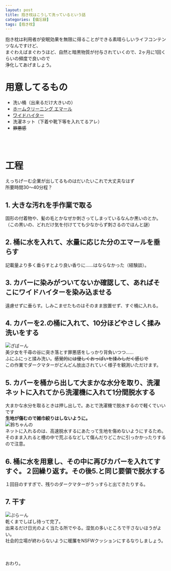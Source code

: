 ```yaml
---
layout: post
title: 抱き枕はこうして洗っているという話
categories: [備忘録]
tags: [抱き枕]
---
```


抱き枕は利用者が安眠効果を無限に得ることができる素晴らしいライフコンテンツなんですけど、  
まぐわえばまぐわうほど、自然と暗黒物質が付与されていくので、2ヶ月に1回くらいの頻度で良いので  
浄化してあげましょう。  

# 用意してるもの
 * 洗い桶（出来るだけ大きいの）
 * [ホームクリーニング エマール](http://www.kao.co.jp/emal/)
 * [ワイドハイター](http://www.kao.com/jp/widehaiter/)
 * 洗濯ネット（下着や靴下等を入れてるアレ）
 * ~~罪悪感~~
<br />
<br />

# 工程
えっちげーむ企業が出してるものはだいたいこれで大丈夫なはず  
所要時間30～40分程？
## 1. 大きな汚れを手作業で取る
固形の付着物や、髪の毛とかなぜか刺さってしまっているなんか黒いのとか。  
（この黒いの、どれだけ気を付けてても少なからず刺さるのでほんと謎）
## 2. 桶に水を入れて、水量に応じた分のエマールを垂らす 
記載量より多く垂らすとより良い香りに……はならなかった（経験談）。
## 3. カバーに染みがついてないか確認して、あればそこにワイドハイターを染み込ませる
遠慮せずに垂らす。しみこませたものはそのまま放置せず、すぐ桶に入れる。
## 4. カバーを2.の桶に入れて、10分ほどやさしく揉み洗いをする
![ざばーん](http://routehachi.github.io/Pictures/wash1.jpg "ごめんよシャーリィ……")  
美少女を千尋の谷に突き落とす罪悪感をしっかり背負いつつ……  
ふにふにっと揉み洗い。~~感覚的には優しくおっぱいを揉みしだく感じで~~  
この作業でダークマターがどんどん放出されていく様子を観測いただけます。
## 5. カバーを桶から出して大まかな水分を取り、洗濯ネットに入れてから洗濯機に入れて1分間脱水する
大まかな水分を取るときは押し出しで。あとで洗濯機で脱水するので軽くでいいです  
**生地が傷むので雑巾絞りはしないように。**  
![鈴ちゃんの](http://routehachi.github.io/Pictures/wash3.png "ありがたい助言です")  
ネットに入れるのは、高速脱水するにあたって生地を傷めないようにするため。  
そのまま入れると槽の中で荒ぶるなどして傷んだりどこかに引っかかったりするので注意。
## 6. 桶に水を用意し、その中に再びカバーを入れてすすぐ。２回繰り返す。その後5.と同じ要領で脱水する
１回目のすすぎで、残りのダークマターがうっすらと出てきたりする。
## 7. 干す
![ぷらーん](http://routehachi.github.io/Pictures/wash2.jpg "ぷらーん")  
乾くまでしばし待って完了。  
出来るだけ日光のよく当たる所でやる。湿気の多いところで干さないほうがよい。  
社会的立場が終わらないように暖簾をNSFWクッションにするなりしましょう。
<br />
<br />
<br />
<br />
おわり。

